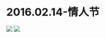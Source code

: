 # 2016.02.14-情人节
![](https://bilicoverimg.github.io/2016/2016.02.14-情人节.png)
![](https://bilicoverimg.github.io/2016/2016.02.14-情人节%28平板截图%29.jpg)
